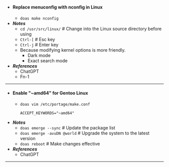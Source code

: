 - #### Replace menuconfig with nconfig in Linux
    - `doas make nconfig`
- ***Notes***
    - `cd /usr/src/linux/` # Change into the Linux source directory before using
    - `Ctrl-[` # Esc key
    - `Ctrl-j` # Enter key
    - Because modifying kernel options is more friendly.
        - Dark mode
        - Exact search mode
- ***References***
    - ChatGPT
    - Fn-1
- ---
- #### Enable "~amd64" for Gentoo Linux
    - `doas vim /etc/portage/make.conf`
      ```
      ACCEPT_KEYWORDS="~amd64"
      ```
- ***Notes***
    - `doas emerge --sync` # Update the package list
    - `doas emerge -avuDN @world` # Upgrade the system to the latest version
    - `doas reboot` # Make changes effective
- ***References***
    - ChatGPT
- ---
